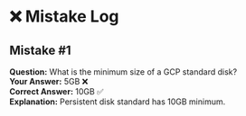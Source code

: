 # ❌ Mistake Log

## Mistake #1

**Question:** What is the minimum size of a GCP standard disk?  
**Your Answer:** 5GB ❌  
**Correct Answer:** 10GB ✅  
**Explanation:** Persistent disk standard has 10GB minimum.
